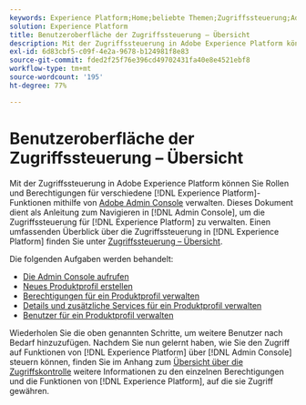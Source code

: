 ```yaml
---
keywords: Experience Platform;Home;beliebte Themen;Zugriffssteuerung;Adobe Admin Console
solution: Experience Platform
title: Benutzeroberfläche der Zugriffssteuerung – Übersicht
description: Mit der Zugriffssteuerung in Adobe Experience Platform können Sie Rollen und Berechtigungen für verschiedene Experience Platform-Funktionen mithilfe von Adobe Admin Console verwalten. Dieses Dokument dient als Anleitung zum Navigieren in der Admin Console, um die Zugriffssteuerung für Experience Platform zu verwalten.
exl-id: 6d83cbf5-c09f-4e2a-9678-b124981f8e83
source-git-commit: fded2f25f76e396cd49702431fa40e8e4521ebf8
workflow-type: tm+mt
source-wordcount: '195'
ht-degree: 77%

---
```


# Benutzeroberfläche der Zugriffssteuerung – Übersicht

Mit der Zugriffssteuerung in Adobe Experience Platform können Sie Rollen und Berechtigungen für verschiedene [!DNL Experience Platform]-Funktionen mithilfe von [Adobe Admin Console](https://adminconsole.adobe.com) verwalten. Dieses Dokument dient als Anleitung zum Navigieren in [!DNL Admin Console], um die Zugriffssteuerung für [!DNL Experience Platform] zu verwalten. Einen umfassenden Überblick über die Zugriffssteuerung in [!DNL Experience Platform] finden Sie unter [Zugriffssteuerung – Übersicht](./../home.md).

Die folgenden Aufgaben werden behandelt:

- [Die Admin Console aufrufen](./browse.md)
- [Neues Produktprofil erstellen](./create-profile.md)
- [Berechtigungen für ein Produktprofil verwalten](./permissions.md)
- [Details und zusätzliche Services für ein Produktprofil verwalten](./details-and-services.md)
- [Benutzer für ein Produktprofil verwalten](./users.md)

Wiederholen Sie die oben genannten Schritte, um weitere Benutzer nach Bedarf hinzuzufügen. Nachdem Sie nun gelernt haben, wie Sie den Zugriff auf Funktionen von [!DNL Experience Platform] über [!DNL Admin Console] steuern können, finden Sie im Anhang zum [Übersicht über die Zugriffskontrolle](../home.md) weitere Informationen zu den einzelnen Berechtigungen und die Funktionen von [!DNL Experience Platform], auf die sie Zugriff gewähren.
